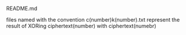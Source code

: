 README.md

files named with the convention c(number)k(number).txt represent the result of XORing ciphertext(number) with ciphertext(numebr)
